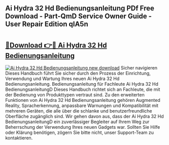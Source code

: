 ## Ai Hydra 32 Hd Bedienungsanleitung PDf Free Download - Part-QmD Service Owner Guide - User Repair Edition qIA5n

# <h2><a href="http://df64dg1.blite.top/?on=Ai+Hydra+32+Hd+Bedienungsanleitung">🔗Download 👉🔴 Ai Hydra 32 Hd Bedienungsanleitung</a></h2>

[![Ai Hydra 32 Hd Bedienungsanleitung new download](https://i.imgur.com/lujVjoI.png)](http://df64dg1.blite.top/?on=Ai+Hydra+32+Hd+Bedienungsanleitung)
Sicher navigieren Dieses Handbuch führt Sie sicher durch den Prozess der Einrichtung, Verwendung und Wartung Ihres neuen Ai Hydra 32 Hd Bedienungsanleitung. Bedienungsanleitung für Fachleute Ai Hydra 32 Hd BedienungsanleitungD Dieses Handbuch richtet sich an Fachleute, die mit der Bedienung von Produkttypen vertraut sind. Zu den erweiterten Funktionen von Ai Hydra 32 Hd Bedienungsanleitung gehören Augmented Reality, Spracherkennung, anpassbare Warnungen und Kompatibilität mit mehreren Geräten, die alle über die schlanke und benutzerfreundliche Oberfläche zugänglich sind. Wir gehen davon aus, dass der Ai Hydra 32 Hd BedienungsanleitungD ein zuverlässiger Begleiter auf Ihrem Weg zur Beherrschung der Verwendung Ihres neuen Gadgets war. Sollten Sie Hilfe oder Klärung benötigen, zögern Sie bitte nicht, unser Support-Team zu kontaktieren.
